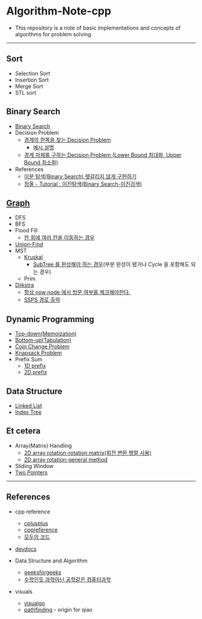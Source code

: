 # Algorithm-Note-cpp

- This repository is a note of basic implementations and concepts of algorithms for problem solving.

---

## Sort

- Selection Sort
- Insertion Sort
- Merge Sort
- STL sort

## Binary Search

- [Binary Search](https://github.com/Jin959/Algorithm-Note-cpp/blob/main/Searching/binary_search.cpp)
- Decision Problem
  - [경계의 한쪽을 찾는 Decision Problem](https://github.com/Jin959/Algorithm-Note-cpp/blob/main/Searching/decision_problem.cpp)
    - [예시 설명](https://github.com/Jin959/Algorithm-Note-cpp/blob/main/Searching/binary_search-decision_problem.cpp)
  - [경계 자체를 구하는 Decision Problem (Lower Bound 최대화, Upper Bound 최소화)](https://github.com/Jin959/Algorithm-Note-cpp/blob/main/Searching/decision_problem-lb_max_ub_min.cpp)
- References
  - [이분 탐색(Binary Search) 헷갈리지 않게 구현하기](https://www.acmicpc.net/blog/view/109)
  - [정올 - Tutorial : 이진탐색(Binary Search-이진검색)](http://www.jungol.co.kr/bbs/board.php?bo_table=pbank&wr_id=2857&sca=3010)

## [Graph](https://github.com/Jin959/Algorithm-Note-cpp/blob/main/Graph/)

- DFS
- BFS
- Flood Fill
  - [한 회에 여러 칸을 이동하는 경우](https://github.com/Jin959/Algorithm-Note-cpp/blob/main/Graph/flood-fill-multiple-moving-at-a-time.cpp#L67-L75)
- [Union-Find](https://github.com/Jin959/Algorithm-Note-cpp/blob/main/Graph/union_find.cpp)
- MST
  - [Kruskal](https://github.com/Jin959/Algorithm-Note-cpp/blob/main/Graph/mst-kruskal.cpp)
    - [SubTree 를 완성해야 하는 경우](https://github.com/Jin959/Algorithm-Note-cpp/blob/main/Graph/mst-kruskal-subtree.cpp)(부분 완성이 됐거나 Cycle 을 포함해도 되는 경우)
  - Prim
- [Dijkstra](https://github.com/Jin959/Algorithm-Note-cpp/blob/main/Graph/dijkstra.cpp)
  - [항상 now node 에서 방문 여부를 체크해야한다.](https://github.com/Jin959/Algorithm-Note-cpp/blob/main/Graph/dijkstra.cpp#L69C1-L71C27)
  - [SSPS 경로 출력](https://github.com/Jin959/Algorithm-Note-cpp/blob/main/Graph/dijkstra-path.cpp#LL39C1-L54C1)

## Dynamic Programming

- [Top-down(Memoization)](https://github.com/Jin959/Algorithm-Note-cpp/blob/main/DynamicProgramming/top-down.cpp)
- [Bottom-up(Tabulation)](https://github.com/Jin959/Algorithm-Note-cpp/blob/main/DynamicProgramming/bottom-up.cpp)
- [Coin Change Problem](https://github.com/Jin959/Algorithm-Note-cpp/blob/main/DynamicProgramming/coin-change.cpp)
- [Knapsack Problem](https://github.com/Jin959/Algorithm-Note-cpp/blob/main/DynamicProgramming/knapsack.cpp)
- Prefix Sum
  - [1D prefix](https://github.com/Jin959/Algorithm-Note-cpp/blob/main/DynamicProgramming/prefix-1d.cpp)
  - [2D prefix](https://github.com/Jin959/Algorithm-Note-cpp/blob/main/DynamicProgramming/prefix-2d.cpp)

## Data Structure

- [Linked List](https://github.com/Jin959/Algorithm-Note-cpp/blob/main/Data_Structure/linked_list.cpp)
- [Index Tree](https://github.com/Jin959/Algorithm-Note-cpp/blob/main/Data_Structure/idx_tree.cpp)

## Et cetera

- Array(Matrix) Handling
  - [2D array rotation-rotation matrix(회전 변환 행렬 사용)](<https://github.com/Jin959/Algorithm-Note-cpp/blob/main/Matrix(Array)_Handling/2d_array_rotation-rotation_matrix.cpp>)
  - [2D array rotation-general method](<https://github.com/Jin959/Algorithm-Note-cpp/blob/main/Matrix(Array)_Handling/2d_array_rotation-general_method.cpp>)
- Sliding Window
- [Two Pointers](https://github.com/Jin959/Algorithm-Note-cpp/blob/main/Etc/2pointers.cpp)

---

## References

- cpp reference
  - [cplusplus](https://cplusplus.com/reference/)
  - [cppreference](https://en.cppreference.com/w/)
  - [모두의 코드](https://modoocode.com/135)
- [devdocs](https://devdocs.io/)

- Data Structure and Algorithm

  - [geeksforgeeks](https://www.geeksforgeeks.org/)
  - [수학인듯 과학아닌 공학같은 컴퓨터과학](https://librewiki.net/wiki/시리즈:수학인듯_과학아닌_공학같은_컴퓨터과학/알고리즘_기초)

- visuals
  - [visualgo](https://visualgo.net/en)
  - [pathfinding](https://qiao.github.io/PathFinding.js/visual/) - origin for qiao
